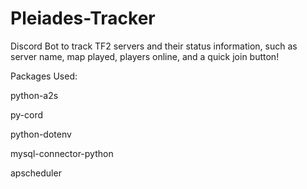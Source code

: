 # Pleiades-Tracker
Discord Bot to track TF2 servers and their status information, such as server name, map played, players online, and a quick join button!

Packages Used:

python-a2s

py-cord

python-dotenv

mysql-connector-python

apscheduler
